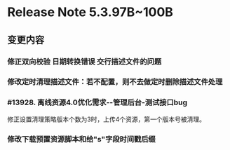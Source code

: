 # Release Note 5.3.97B~100B  

<!-- toc -->

## 变更内容

### 修正双向校验 日期转换错误 交行描述文件的问题   

### 修改定时清理描述文件：若不配置，则不去做定时删除描述文件处理

### #13928. 离线资源4.0优化需求--管理后台-测试接口bug

修正设置清理策略版本个数为3时，上传4个资源，第一个版本号被清理。    

### 修改下载预置资源脚本和给"s"字段时间戳后缀